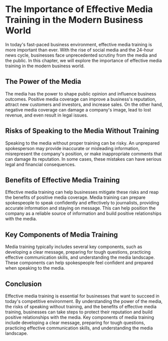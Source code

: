 The Importance of Effective Media Training in the Modern Business World
================================================================================================

In today's fast-paced business environment, effective media training is more important than ever. With the rise of social media and the 24-hour news cycle, businesses face unprecedented scrutiny from the media and the public. In this chapter, we will explore the importance of effective media training in the modern business world.

The Power of the Media
----------------------

The media has the power to shape public opinion and influence business outcomes. Positive media coverage can improve a business's reputation, attract new customers and investors, and increase sales. On the other hand, negative media coverage can damage a company's image, lead to lost revenue, and even result in legal issues.

Risks of Speaking to the Media Without Training
-----------------------------------------------

Speaking to the media without proper training can be risky. An unprepared spokesperson may provide inaccurate or misleading information, misrepresent the company's position, or make inappropriate comments that can damage its reputation. In some cases, these mistakes can have serious legal and financial consequences.

Benefits of Effective Media Training
------------------------------------

Effective media training can help businesses mitigate these risks and reap the benefits of positive media coverage. Media training can prepare spokespeople to speak confidently and effectively to journalists, providing accurate information and staying on message. This can help position the company as a reliable source of information and build positive relationships with the media.

Key Components of Media Training
--------------------------------

Media training typically includes several key components, such as developing a clear message, preparing for tough questions, practicing effective communication skills, and understanding the media landscape. These components can help spokespeople feel confident and prepared when speaking to the media.

Conclusion
----------

Effective media training is essential for businesses that want to succeed in today's competitive environment. By understanding the power of the media, the risks of speaking without training, and the benefits of effective media training, businesses can take steps to protect their reputation and build positive relationships with the media. Key components of media training include developing a clear message, preparing for tough questions, practicing effective communication skills, and understanding the media landscape.
